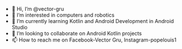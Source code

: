 - 👋 Hi, I’m @vector-gru
- 👀 I’m interested in computers and robotics
- 🌱 I’m currently learning Kotlin and Android Development in Android Studio
- 💞️ I’m looking to collaborate on Android Kotlin projects
- 📫 How to reach me on Facebook-Vector Gru, Instagram-popelouis1

<!---
vector-gru/vector-gru is a ✨ special ✨ repository because its `README.md` (this file) appears on your GitHub profile.
You can click the Preview link to take a look at your changes.
--->

